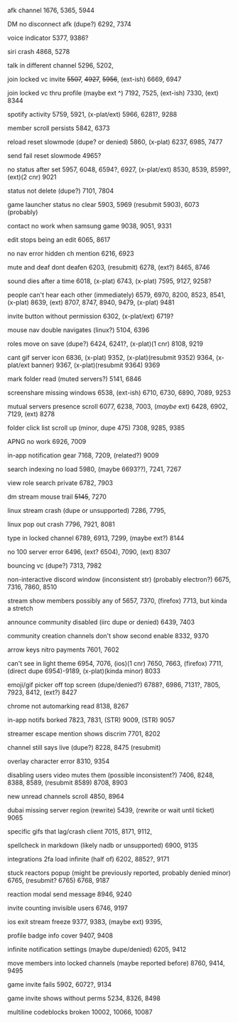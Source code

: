 afk channel 1676, 5365, 5944

DM no disconnect afk (dupe?) 6292, 7374

voice indicator 5377, 9386?

siri crash 4868, 5278

talk in different channel 5296, 5202,

join locked vc invite ~~5507~~, ~~4927~~, ~~5956~~, (ext-ish) 6669, 6947

join locked vc thru profile (maybe ext ^) 7192, 7525, (ext-ish) 7330, (ext) 8344

spotify activity 5759, 5921, (x-plat/ext) 5966, 6281?, 9288

member scroll persists 5842, 6373

reload reset slowmode (dupe? or denied) 5860, (x-plat) 6237, 6985, 7477

send fail reset slowmode 4965?

no status after set 5957, 6048, 6594?, 6927, (x-plat/ext) 8530, 8539, 8599?, (ext)(2 cnr) 9021

status not delete (dupe?) 7101, 7804

game launcher status no clear 5903, 5969 (resubmit 5903), 6073 (probably)

contact no work when samsung game 9038, 9051, 9331

edit stops being an edit 6065, 8617

no nav error hidden ch mention 6216, 6923

mute and deaf dont deafen 6203, (resubmit) 6278, (ext?) 8465, 8746

sound dies after a time 6018, (x-plat) 6743, (x-plat) 7595, 9127, 9258?

people can't hear each other (immediately) 6579, 6970, 8200, 8523, 8541, (x-plat) 8639, (ext) 8707, 8747, 8940, 9479, (x-plat) 9481

invite button without permission 6302, (x-plat/ext) 6719?

mouse nav double navigates (linux?) 5104, 6396

roles move on save (dupe?) 6424, 6241?, (x-plat)(1 cnr) 8108, 9219

cant gif server icon 6836, (x-plat) 9352, (x-plat)(resubmit 9352) 9364, (x-plat/ext banner) 9367, (x-plat)(resubmit 9364) 9369

mark folder read (muted servers?) 5141, 6846

screenshare missing windows 6538, (ext-ish) 6710, 6730, 6890, 7089, 9253

mutual servers presence scroll 6077, 6238, 7003, (_maybe_ ext) 6428, 6902, 7129, (ext) 8278

folder click list scroll up (minor, dupe 475) 7308, 9285, 9385

APNG no work 6926, 7009

in-app notification gear 7168, 7209, (related?) 9009

search indexing no load 5980, (maybe 6693??), 7241, 7267

view role search private 6782, 7903

dm stream mouse trail ~~5145~~, 7270

linux stream crash (dupe or unsupported) 7286, 7795,

linux pop out crash 7796, 7921, 8081

type in locked channel 6789, 6913, 7299, (maybe ext?) 8144

no 100 server error 6496, (ext? 6504), 7090, (ext) 8307

bouncing vc (dupe?) 7313, 7982

non-interactive discord window (inconsistent str) (probably electron?) 6675, 7316, 7860, 8510

stream show members possibly any of 5657, 7370, (firefox) 7713, but kinda a stretch

announce community disabled (iirc dupe or denied) 6439, 7403

community creation channels don't show second enable 8332, 9370

arrow keys nitro payments 7601, 7602

can't see in light theme 6954, 7076, (ios)(1 cnr) 7650, 7663, (firefox) 7711, (direct dupe 6954)-9189, (x-plat)(kinda minor) 8033

emoji/gif picker off top screen (dupe/denied?) 6788?, 6986, 7131?, 7805, 7923, 8412, (ext?) 8427

chrome not automarking read 8138, 8267

in-app notifs borked 7823, 7831, (STR) 9009, (STR) 9057

streamer escape mention shows discrim 7701, 8202

channel still says live (dupe?) 8228, 8475 (resubmit)

overlay character error 8310, 9354

disabling users video mutes them (possible inconsistent?) 7406, 8248, 8388, 8589, (resubmit 8589) 8708, 8903

new unread channels scroll 4850, 8964

dubai missing server region (rewrite) 5439, (rewrite or wait until ticket) 9065

specific gifs that lag/crash client 7015, 8171, 9112,

spellcheck in markdown (likely nadb or unsupported) 6900, 9135

integrations 2fa load infinite (half of) 6202, 8852?, 9171

stuck reactors popup (might be previously reported, probably denied minor) 6765, (resubmit? 6765) 6768, 9187

reaction modal send message 8946, 9240

invite counting invisible users 6746, 9197

ios exit stream freeze 9377, 9383, (maybe ext) 9395,

profile badge info cover 9407, 9408

infinite notification settings (maybe dupe/denied) 6205, 9412

move members into locked channels (maybe reported before) 8760, 9414, 9495

game invite fails 5902, 6072?, 9134

game invite shows without perms 5234, 8326, 8498

multiline codeblocks broken 10002, 10066, 10087